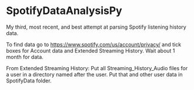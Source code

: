 # SpotifyDataAnalysisPy
My third, most recent, and best attempt at parsing Spotify listening history data.

To find data go to https://www.spotify.com/us/account/privacy/ and tick boxes for Account data and Extended Streaming History. Wait about 1 month for data.

From Extended Streaming History: Put all Streaming_History_Audio files for a user in a directory named after the user. Put that and other user data in SpotifyData folder.
